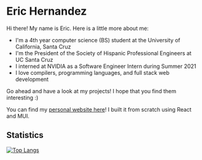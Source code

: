 # Eric Hernandez

Hi there! My name is Eric. Here is a little more about me:

- I'm a 4th year computer science (BS) student at the University of California, Santa Cruz
- I'm the President of the Society of Hispanic Professional Engineers at UC Santa Cruz
- I interned at NVIDIA as a Software Engineer Intern during Summer 2021
- I love compilers, programming languages, and full stack web development

Go ahead and have a look at my projects! I hope that you find them interesting :)

You can find my [personal website here](https://eric-hdez.github.io)! I built it from scratch using React and MUI.

## Statistics

[![Top Langs](https://github-readme-stats.vercel.app/api/top-langs/?username=eric-hdez&layout=compact&theme=tokyonight)](https://github.com/anuraghazra/github-readme-stats)

<!--
some ideas to flesh it out in the future:

- 🔭 I’m currently working on ...
- 🌱 I’m currently learning ...
- 👯 I’m looking to collaborate on ...
- 🤔 I’m looking for help with ...
- 💬 Ask me about ...
- 📫 How to reach me: ...
- 😄 Pronouns: ...
- ⚡ Fun fact: ...
-->
